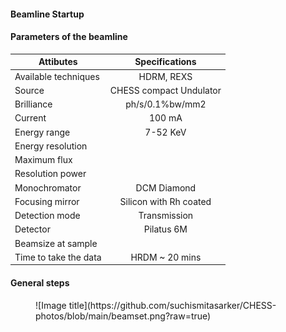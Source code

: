 
#### Beamline Startup 

#### Parameters of the beamline


| Attibutes | Specifications | 
| -------------- | :---------: | 
| Available techniques | HDRM, REXS | 
| Source | CHESS compact Undulator | 
| Brilliance| ph/s/0.1%bw/mm2 | 
| Current| 100 mA | 
| Energy range | 7-52 KeV | 
| Energy resolution | | 
| Maximum flux | | 
| Resolution power | | 
| Monochromator | DCM Diamond |
| Focusing mirror | Silicon with Rh coated |
| Detection mode | Transmission |  
| Detector| Pilatus 6M | 
| Beamsize at sample| | 
| Time to take the data| HRDM ~ 20 mins | 






#### General steps

<figure markdown>
  ![Image title](https://github.com/suchismitasarker/CHESS-photos/blob/main/beamset.png?raw=true)
</figure>

